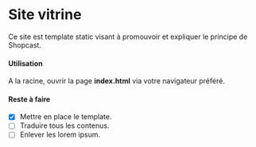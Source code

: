 # Site vitrine

Ce site est template static visant à promouvoir et expliquer le principe de Shopcast.

#### Utilisation

A la racine, ouvrir la page **index.html** via votre navigateur préféré.

#### Reste à faire

- [x] Mettre en place le template.
- [ ] Traduire tous les contenus.
- [ ] Enlever les lorem ipsum.
